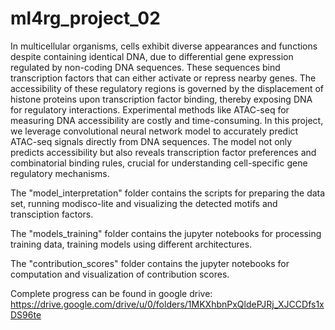 # ml4rg_project_02

In multicellular organisms, cells exhibit diverse appearances and functions despite containing identical DNA, due to differential gene expression regulated by non-coding DNA sequences. These sequences bind transcription factors that can either activate or repress nearby genes. The accessibility of these regulatory regions is governed by the displacement of histone proteins upon transcription factor binding, thereby exposing DNA for regulatory interactions. Experimental methods like ATAC-seq for measuring DNA accessibility are costly and  time-consuming. In this project, we leverage convolutional neural network model to accurately predict ATAC-seq signals directly from DNA sequences. The model not only predicts accessibility but also reveals transcription factor preferences and combinatorial binding rules, crucial for understanding cell-specific gene regulatory mechanisms.

The "model_interpretation" folder contains the scripts for preparing the data set, running modisco-lite and visualizing the detected motifs and transciption factors.

The "models_training" folder contains the jupyter notebooks for processing training data, training models using different architectures.

The "contribution_scores" folder contains the jupyter notebooks for computation and visualization of contribution scores.

Complete progress can be found in google drive:
https://drive.google.com/drive/u/0/folders/1MKXhbnPxQldePJRj_XJCCDfs1xDS96te
